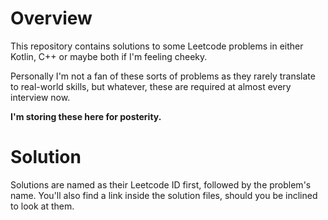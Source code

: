 # **Overview**
This repository contains solutions to some Leetcode problems in either Kotlin, C++ or maybe both if I'm feeling cheeky. 

Personally I'm not a fan of these sorts of problems as they rarely translate to real-world skills, but whatever, these are required at almost every interview now.

**I'm storing these here for posterity.**

# **Solution**

Solutions are named as their Leetcode ID first, followed by the problem's name. You'll also find a link inside the solution files, should you be inclined to look at them.
